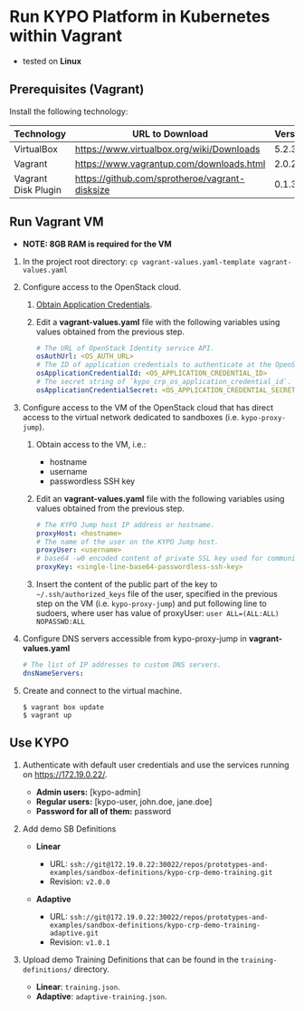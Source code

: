# Run KYPO Platform in Kubernetes within Vagrant

* tested on **Linux**

## Prerequisites (Vagrant)

Install the following technology:

Technology | URL to Download                           | Version
---------- | ---------------                           | -------
VirtualBox | https://www.virtualbox.org/wiki/Downloads | 5.2.34+
Vagrant    | https://www.vagrantup.com/downloads.html  | 2.0.2+
Vagrant Disk Plugin | https://github.com/sprotheroe/vagrant-disksize | 0.1.3+

## Run Vagrant VM

* **NOTE: 8GB RAM is required for the VM**

1. In the project root directory:
`cp vagrant-values.yaml-template vagrant-values.yaml`

2. Configure access to the OpenStack cloud.

    1. [Obtain Application Credentials](https://docs.openstack.org/keystone/victoria/user/application_credentials.html).

    2. Edit a **vagrant-values.yaml** file with the following variables using values obtained from the previous step.

        ```yaml
        # The URL of OpenStack Identity service API.
        osAuthUrl: <OS_AUTH_URL>
        # The ID of application credentials to authenticate at the OpenStack cloud platform.
        osApplicationCredentialId: <OS_APPLICATION_CREDENTIAL_ID>
        # The secret string of `kypo_crp_os_application_credential_id`.
        osApplicationCredentialSecret: <OS_APPLICATION_CREDENTIAL_SECRET>
        ```

3. Configure access to the VM of the OpenStack cloud that has direct access to the virtual network dedicated to sandboxes (i.e. `kypo-proxy-jump`).

    1. Obtain access to the VM, i.e.:

        * hostname
        * username
        * passwordless SSH key

    2. Edit an **vagrant-values.yaml** file with the following variables using values obtained from the previous step.

        ```yaml
        # The KYPO Jump host IP address or hostname.
        proxyHost: <hostname>
        # The name of the user on the KYPO Jump host.
        proxyUser: <username>
        # base64 -w0 encoded content of private SSL key used for communication with `kypo_crp_proxy_host`.
        proxyKey: <single-line-base64-passwordless-ssh-key>
        ```

    3. Insert the content of the public part of the key to `~/.ssh/authorized_keys` file of the user, specified in the previous step on the VM (i.e. `kypo-proxy-jump`) and put following line to sudoers, where user has value of proxyUser:
    `user ALL=(ALL:ALL) NOPASSWD:ALL`

4. Configure DNS servers accessible from kypo-proxy-jump in **vagrant-values.yaml**

    ```yaml
    # The list of IP addresses to custom DNS servers.
    dnsNameServers:
    ```

5. Create and connect to the virtual machine.

    ```shell
    $ vagrant box update
    $ vagrant up
    ```

## Use KYPO

1. Authenticate with default user credentials and use the services running on https://172.19.0.22/.

    * **Admin users:** [kypo-admin]
    * **Regular users:** [kypo-user, john.doe, jane.doe]
    * **Password for all of them:** password

3. Add demo SB Definitions
    * **Linear**
      * URL: `ssh://git@172.19.0.22:30022/repos/prototypes-and-examples/sandbox-definitions/kypo-crp-demo-training.git`
      * Revision: `v2.0.0`

    * **Adaptive**
      * URL: `ssh://git@172.19.0.22:30022/repos/prototypes-and-examples/sandbox-definitions/kypo-crp-demo-training-adaptive.git`
      * Revision: `v1.0.1`

4. Upload demo Training Definitions that can be found in the `training-definitions/` directory.
   * **Linear**: `training.json`.
   * **Adaptive**: `adaptive-training.json`.
